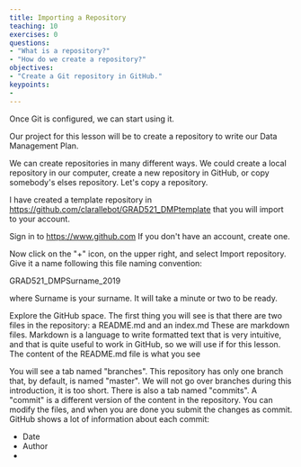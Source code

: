 ```yaml
---
title: Importing a Repository
teaching: 10
exercises: 0
questions:
- "What is a repository?"
- "How do we create a repository?"
objectives:
- "Create a Git repository in GitHub."
keypoints:
- 
---
```


Once Git is configured, we can start using it.

Our project for this lesson will be to create a repository to write our Data Management Plan. 

We can create repositories in many different ways. We could create a local repository in our computer, create a new repository in GitHub, or copy somebody's elses repository. Let's copy a repository. 

I have created a template repository in https://github.com/clarallebot/GRAD521_DMPtemplate that you will import to your account.

Sign in to https://www.github.com If you don't have an account, create one. 

Now click on the "+" icon, on the upper right, and select Import repository. Give it a name following this file naming convention: 

GRAD521_DMPSurname_2019 

where Surname is your surname. It will take a minute or two to be ready.

Explore the GitHub space. The first thing you will see is that there are two files in the repository: a README.md and an index.md These are markdown files. Markdown is a language to write formatted text that is very intuitive, and that is quite useful to work in GitHub, so we will use if for this lesson. The content of the README.md file is what you see 


You will see a tab named "branches". This repository has only one branch that, by default, is named "master". We will not go over branches during this introduction, it is too short. There is also a tab named "commits". A "commit" is a different version of the content in the repository. You can modify the files, and when you are done you submit the changes as commit. GitHub shows a lot of information about each commit:
* Date
* Author
* 






